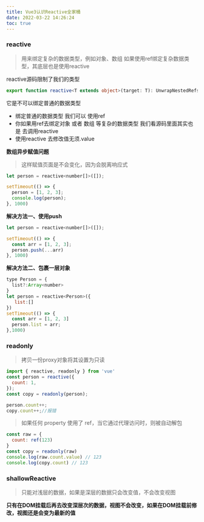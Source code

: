 ```yaml
---
title: Vue3认识Reactive全家桶
date: 2022-03-22 14:26:24
toc: true
---
```


### reactive
>用来绑定复杂的数据类型，例如对象、数组
>如果使用ref绑定复杂数据类型，其底层也是使用reactive

reactive源码限制了我们的类型
```ts
export function reactive<T extends object>(target: T): UnwrapNestedRefs<T>
```
它是不可以绑定普通的数据类型
- 绑定普通的数据类型 我们可以 使用ref
- 你如果用ref去绑定对象 或者 数组 等复杂的数据类型 我们看源码里面其实也是 去调用reactive
- 使用reactive 去修改值无须.value

**数组异步赋值问题**
>这样赋值页面是不会变化，因为会脱离响应式
```js
let person = reactive<number[]>([]);

setTimeout(() => {
  person = [1, 2, 3];
  console.log(person);
}, 1000)
```

**解决方法一、使用push**
```js
let person = reactive<number[]>([]);

setTimeout(() => {
  const arr = [1, 2, 3];
  person.push(...arr)
}, 1000)
```

**解决方法二、包裹一层对象**
```js
type Person = {
  list?:Array<number>
}
let person = reactive<Person>({
   list:[]
})
setTimeout(() => {
  const arr = [1, 2, 3]
  person.list = arr;
},1000)
```

### readonly
>拷贝一份proxy对象将其设置为只读
```js
import { reactive, readonly } from 'vue'
const person = reactive({
  count: 1,
});
const copy = readonly(person);

person.count++;
copy.count++;//报错
```
>如果任何 property 使用了 ref，当它通过代理访问时，则被自动解包
```js
const raw = {
  count: ref(123)
}
const copy = readonly(raw)
console.log(raw.count.value) // 123
console.log(copy.count) // 123
```

### shallowReactive
>只能对浅层的数据，如果是深层的数据只会改变值，不会改变视图

**只有在DOM挂载后再去改变深层次的数据，视图不会改变，如果在DOM挂载前修改，视图还是会变为最新的值**
